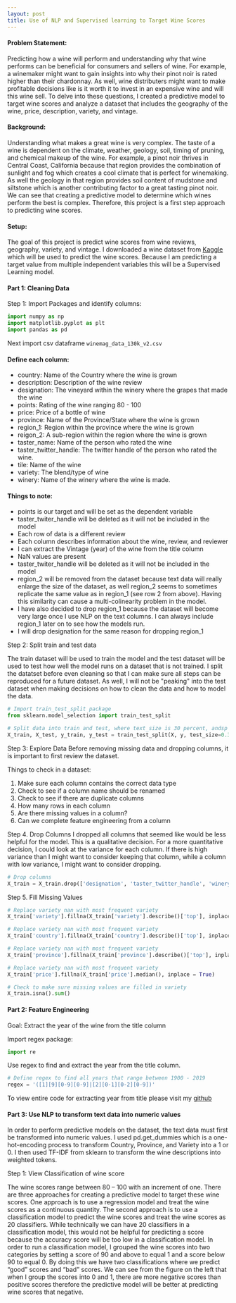 ```yaml
---
layout: post
title: Use of NLP and Supervised learning to Target Wine Scores
---
```


#### Problem Statement:
Predicting how a wine will perform and understanding why that wine performs can be beneficial for consumers and sellers of wine. For example, a winemaker might want to gain insights into why their pinot noir is rated higher than their chardonnay. As well, wine distributers might want to make profitable decisions like is it worth it to invest in an expensive wine and will this wine sell. To delve into these questions, I created a predictive model to target wine scores and analyze a dataset that includes the geography of the wine, price, description, variety, and vintage.

#### Background:
Understanding what makes a great wine is very complex. The taste of a wine is dependent on the climate, weather, geology, soil, timing of pruning, and chemical makeup of the wine. For example, a pinot noir thrives in Central Coast, California because that region provides the combination of sunlight and fog which creates a cool climate that is perfect for winemaking. As well the geology in that region provides soil content of mudstone and siltstone which is another contributing factor to a great tasting pinot noir. We can see that creating a predictive model to determine which wines perform the best is complex. Therefore, this project is a first step approach to predicting wine scores.

#### Setup:
The goal of this project is predict wine scores from wine reviews, geography, variety, and vintage. I downloaded a wine dataset from [Kaggle](https://www.kaggle.com/zynicide/wine-reviews) which will be used to predict the wine scores. Because I am predicting a target value from multiple independent variables this will be a Supervised Learning model.

#### Part 1: Cleaning Data

Step 1: Import Packages and identify columns:

```python
import numpy as np
import matplotlib.pyplot as plt
import pandas as pd
```

Next import csv dataframe `winemag_data_130k_v2.csv`

#### Define each column: 
- country: Name of the Country where the wine is grown
- description: Description of the wine review
- designation: The vineyard within the winery where the grapes that made the wine
- points: Rating of the wine ranging 80 - 100
- price: Price of a bottle of wine
- province: Name of the Province/State where the wine is grown
- region_1: Region within the province where the wine is grown
- reigon_2: A sub-region within the region where the wine is grown
- taster_name: Name of the person who rated the wine
- taster_twitter_handle: The twitter handle of the person who rated the wine.
- tile: Name of the wine
- variety: The blend/type of wine
- winery: Name of the winery where the wine is made.


#### Things to note: 

- points is our target and will be set as the dependent variable
- taster_twiter_handle will be deleted as it will not be included in the model
- Each row of data is a different review
- Each column describes information about the wine, review, and reviewer
- I can extract the Vintage (year) of the wine from the title column
- NaN values are present
- taster_twiter_handle will be deleted as it will not be included in the model
- region_2 will be removed from the dataset because text data will really enlarge the size of the dataset, as well region_2 seems to sometimes replicate the same value as in region_1 (see row 2 from above). Having this similarity can cause a multi-colinearity problem in the model.
- I have also decided to drop region_1 because the dataset will become very large once I use NLP on the text columns. I can always include region_1 later on to see how the models run.
- I will drop designation for the same reason for dropping region_1

Step 2: Split train and test data

The train dataset will be used to train the model and the test dataset will be used to test how well the model runs on a dataset that is not trained. I split the datatset before even cleaning so that I can make sure all steps can be reproduced for a future dataset. As well, I will not be "peaking" into the test dataset when making decisions on how to clean the data and how to model the data.

```python
# Import train_test_split package
from sklearn.model_selection import train_test_split

# Split data into train and test, where text_size is 30 percent, andsp train set is 70%
X_train, X_test, y_train, y_test = train_test_split(X, y, test_size=0.30, random_state=42, stratify = y)
```

Step 3: Explore Data
Before removing missing data and dropping columns, it is important to first review the dataset. 
    
Things to check in a dataset:

1. Make sure each column contains the correct data type
2. Check to see if a column name should be renamed
3. Check to see if there are duplicate columns
4. How many rows in each column
5. Are there missing values in a column? 
6. Can we complete feature engineering from a column

Step 4. Drop Columns
I dropped all columns that seemed like would be less helpful for the model. This is a qualitative decision. For a more quantitative decision, I could look at the variance for each column. If there is high variance than I might want to consider keeping that column, while a column with low variance, I might want to consider dropping.

```python
# Drop columns
X_train = X_train.drop(['designation', 'taster_twitter_handle', 'winery', 'taster_name', 'region_2', 'region_1'], axis=1)
```

Step 5. Fill Missing Values

```python
# Replace variety nan with most frequent variety
X_train['variety'].fillna(X_train['variety'].describe()['top'], inplace = True)

# Replace variety nan with most frequent variety
X_train['country'].fillna(X_train['country'].describe()['top'], inplace = True)

# Replace variety nan with most frequent variety
X_train['province'].fillna(X_train['province'].describe()['top'], inplace = True)

# Replace variety nan with most frequent variety
X_train['price'].fillna(X_train['price'].median(), inplace = True)

# Check to make sure missing values are filled in variety
X_train.isna().sum()
```
#### Part 2: Feature Engineering
Goal: Extract the year of the wine from the title column

Import regex package:
``` python
import re
```

Use regex to find and extract the year from the title column.
``` python
# Define regex to find all years that range between 1900 - 2019 
regex = '([1][9][0-9][0-9]|[2][0-1][0-2][0-9])'     
``` 

To view entire code for extracting year from title please visit my [github](https://github.com/avielrs/BrainStation-Capstone/blob/master/Notebook/Part1_Clean.ipynb)

#### Part 3: Use NLP to transform text data into numeric values
In order to perform predictive models on the dataset, the text data must first be transformed into numeric values. I used pd.get_dummies which is a one-hot-encoding process to transform Country, Province, and Variety into a 1 or 0. I then used TF-IDF from sklearn to transform the wine descriptions into weighted tokens.

Step 1: View Classification of wine score

The wine scores range between 80 – 100 with an increment of one. There are three approaches for creating a predictive model to target these wine scores. One approach is to use a regression model and treat the wine scores as a continuous quantity. The second approach is to use a classification model to predict the wine scores and treat the wine scores as 20 classifiers. While technically we can have 20 classifiers in a classification model, this would not be helpful for predicting a score because the accuracy score will be too low in a classification model. In order to run a classification model, I grouped the wine scores into two categories by setting a score of 90 and above to equal 1 and a score below 90 to equal 0. By doing this we have two classifications where we predict “good” scores and “bad” scores.  We can see from the figure on the left that when I group the scores into 0 and 1, there are more negative scores than positive scores therefore the predictive model will be better at predicting wine scores that negative.
